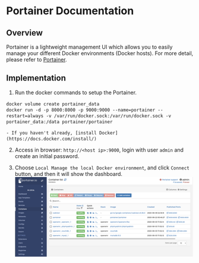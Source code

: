 # Portainer Documentation

## Overview

Portainer is a lightweight management UI which allows you to easily manage your different Docker environments (Docker hosts). For more detail, please refer to [Portainer](https://github.com/portainer/portainer).

## Implementation

1. Run the docker commands to setup the Portainer.

```
docker volume create portainer_data
docker run -d -p 8000:8000 -p 9000:9000 --name=portainer --restart=always -v /var/run/docker.sock:/var/run/docker.sock -v portainer_data:/data portainer/portainer
```
    - If you haven't already, [install Docker](https://docs.docker.com/install/)

2. Access in browser: `http://<host ip>:9000`, login with user `admin` and create an initial password.

3. Choose `Local Manage the local Docker environment`, and click `Connect` button, and then it will show the dashboard.
![dashboard](https://github.com/reidliu41/test/blob/master/images/portainer.jpg)
